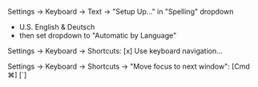 Settings -> Keyboard -> Text -> "Setup Up…" in "Spelling" dropdown
- U.S. English & Deutsch
- then set dropdown to "Automatic by Language"

Settings -> Keyboard -> Shortcuts: [x] Use keyboard navigation…

Settings -> Keyboard -> Shortcuts -> "Move focus to next window": [Cmd ⌘] [`]
